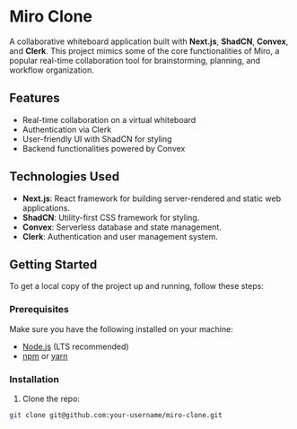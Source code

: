 # Miro Clone

A collaborative whiteboard application built with **Next.js**, **ShadCN**, **Convex**, and **Clerk**. This project mimics some of the core functionalities of Miro, a popular real-time collaboration tool for brainstorming, planning, and workflow organization.

## Features

- Real-time collaboration on a virtual whiteboard
- Authentication via Clerk
- User-friendly UI with ShadCN for styling
- Backend functionalities powered by Convex

## Technologies Used

- **Next.js**: React framework for building server-rendered and static web applications.
- **ShadCN**: Utility-first CSS framework for styling.
- **Convex**: Serverless database and state management.
- **Clerk**: Authentication and user management system.

## Getting Started

To get a local copy of the project up and running, follow these steps:

### Prerequisites

Make sure you have the following installed on your machine:

- [Node.js](https://nodejs.org/) (LTS recommended)
- [npm](https://www.npmjs.com/) or [yarn](https://yarnpkg.com/)

### Installation

1. Clone the repo:

```bash
git clone git@github.com:your-username/miro-clone.git

